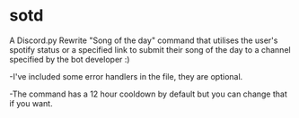 # sotd
A Discord.py Rewrite "Song of the day" command that utilises the user's spotify status or a specified link to submit their song of the day to a channel specified by the bot developer :)

-I've included some error handlers in the file, they are optional.

-The command has a 12 hour cooldown by default but you can change that if you want.

